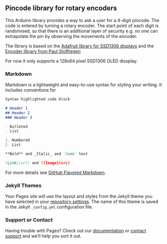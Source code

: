## Pincode library for rotary encoders

This Arduino library provides a way to ask a user for a 4-digit pincode. The code is entered by turning a rotary encoder. The start point of each digit is randomised, so that there is an additional layer of security e.g. no one can extrapolate the pin by observing the movements of the encoder.

The library is based on the [Adafruit library for SSD1306 displays](https://github.com/adafruit/Adafruit_SSD1306) and the [Encoder library from Paul Stoffregen](https://github.com/PaulStoffregen/Encoder)

For now it only supports a 128x64 pixel SSD1306 OLED dissplay.

### Markdown

Markdown is a lightweight and easy-to-use syntax for styling your writing. It includes conventions for

```markdown
Syntax highlighted code block

# Header 1
## Header 2
### Header 3

- Bulleted
- List

1. Numbered
2. List

**Bold** and _Italic_ and `Code` text

[Link](url) and ![Image](src)
```

For more details see [GitHub Flavored Markdown](https://guides.github.com/features/mastering-markdown/).

### Jekyll Themes

Your Pages site will use the layout and styles from the Jekyll theme you have selected in your [repository settings](https://github.com/marplaa/Arduino-Pincode/settings). The name of this theme is saved in the Jekyll `_config.yml` configuration file.

### Support or Contact

Having trouble with Pages? Check out our [documentation](https://help.github.com/categories/github-pages-basics/) or [contact support](https://github.com/contact) and we’ll help you sort it out.
